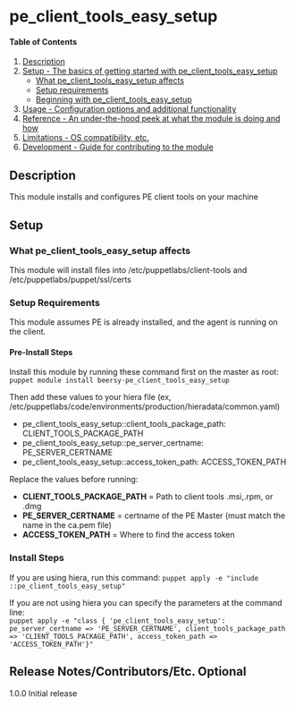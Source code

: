 # pe_client_tools_easy_setup

#### Table of Contents

1. [Description](#description)
1. [Setup - The basics of getting started with pe_client_tools_easy_setup](#setup)
    * [What pe_client_tools_easy_setup affects](#what-pe_client_tools_easy_setup-affects)
    * [Setup requirements](#setup-requirements)
    * [Beginning with pe_client_tools_easy_setup](#beginning-with-pe_client_tools_easy_setup)
1. [Usage - Configuration options and additional functionality](#usage)
1. [Reference - An under-the-hood peek at what the module is doing and how](#reference)
1. [Limitations - OS compatibility, etc.](#limitations)
1. [Development - Guide for contributing to the module](#development)

## Description
This module installs and configures PE client tools on your machine
## Setup
### What pe_client_tools_easy_setup affects

This module will install files into /etc/puppetlabs/client-tools and /etc/puppetlabs/puppet/ssl/certs

### Setup Requirements
This module assumes PE is already installed, and the agent is running on the client.

#### Pre-Install Steps
Install this module by running these command first on the master as root:  
`puppet module install beersy-pe_client_tools_easy_setup`  

Then add these values to your hiera file (ex, /etc/puppetlabs/code/environments/production/hieradata/common.yaml)

* pe_client_tools_easy_setup::client_tools_package_path: CLIENT_TOOLS_PACKAGE_PATH
* pe_client_tools_easy_setup::pe_server_certname: PE_SERVER_CERTNAME
* pe_client_tools_easy_setup::access_token_path: ACCESS_TOKEN_PATH

Replace the values before running:
* **CLIENT_TOOLS_PACKAGE_PATH** = Path to client tools .msi,.rpm, or .dmg
* **PE_SERVER_CERTNAME** = certname of the PE Master (must match the name in the ca.pem file)
* **ACCESS_TOKEN_PATH**  = Where to find the access token

### Install Steps

If you are using hiera, run this command:
`puppet apply -e "include ::pe_client_tools_easy_setup"`

If you are not using hiera you can specify the parameters at the command line:  
`puppet apply -e "class { 'pe_client_tools_easy_setup': pe_server_certname => 'PE_SERVER_CERTNAME', client_tools_package_path => 'CLIENT_TOOLS_PACKAGE_PATH', access_token_path => 'ACCESS_TOKEN_PATH'}"`

## Release Notes/Contributors/Etc. **Optional**

1.0.0 Initial release
